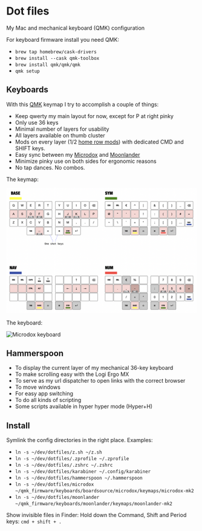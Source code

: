 # Dot files

My Mac and mechanical keyboard (QMK) configuration

For keyboard firmware install you need QMK:
- `brew tap homebrew/cask-drivers`
- `brew install --cask qmk-toolbox`
- `brew install qmk/qmk/qmk`
- `qmk setup`

## Keyboards

With this [QMK](https://beta.docs.qmk.fm) keymap I try to accomplish a couple of things:

- Keep qwerty my main layout for now, except for P at right pinky
- Only use 36 keys
- Minimal number of layers for usability
- All layers available on thumb cluster
- Mods on every layer (1/2 [home row mods](https://precondition.github.io/home-row-mods)) with dedicated CMD and SHIFT keys.
- Easy sync between my [Microdox](https://boardsource.xyz/store/5f2e7e4a2902de7151494f92) and [Moonlander](https://www.zsa.io/moonlander/)
- Minimize pinky use on both sides for ergonomic reasons
- No tap dances. No combos.

The keymap:

![Keymap microdox](./keymap.png?raw=true)

The keyboard:

![Microdox keyboard](./microdox.png?raw=true)

## Hammerspoon

- To display the current layer of my mechanical 36-key keyboard
- To make scrolling easy with the Logi Ergo MX
- To serve as my url dispatcher to open links with the correct browser
- To move windows
- For easy app switching
- To do all kinds of scripting
- Some scripts available in hyper hyper mode (Hyper+H)

## Install

Symlink the config directories in the right place. Examples:

- `ln -s ~/dev/dotfiles/z.sh ~/z.sh`
- `ln -s ~/dev/dotfiles/.zprofile ~/.zprofile`
- `ln -s ~/dev/dotfiles/.zshrc ~/.zshrc`
- `ln -s ~/dev/dotfiles/karabiner ~/.config/karabiner`
- `ln -s ~/dev/dotfiles/hammerspoon ~/.hammerspoon`
- `ln -s ~/dev/dotfiles/microdox ~/qmk_firmware/keyboards/boardsource/microdox/keymaps/microdox-mk2`
- `ln -s ~/dev/dotfiles/moonlander ~/qmk_firmware/keyboards/moonlander/keymaps/moonlander-mk2`

Show invisible files in Finder: 
Hold down the Command, Shift and Period keys: `cmd + shift + .`
